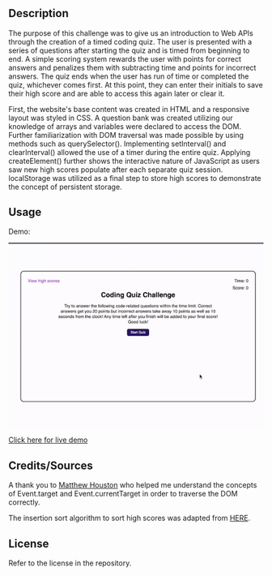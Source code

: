 # <CODING QUIZ>

## Description

The purpose of this challenge was to give us an introduction to Web APIs through the creation of a timed coding quiz. The user is presented with a series of questions after starting the quiz and is timed from beginning to end. A simple scoring system rewards the user with points for correct answers and penalizes them with subtracting time and points for incorrect answers. The quiz ends when the user has run of time or completed the quiz, whichever comes first. At this point, they can enter their initials to save their high score and are able to access this again later or clear it.

First, the website's base content was created in HTML and a responsive layout was styled in CSS. A question bank was created utilizing our knowledge of arrays and variables were declared to access the DOM. Further familiarization with DOM traversal was made possible by using methods such as querySelector(). Implementing setInterval() and clearInterval() allowed the use of a timer during the entire quiz. Applying createElement() further shows the interactive nature of JavaScript as users saw new high scores populate after each separate quiz session. localStorage was utilized as a final step to store high scores to demonstrate the concept of persistent storage.

## Usage

Demo:

<img src="https://github.com/myrojoylee/timed-coding-quiz/blob/main/assets/images/coding-quiz-sequence.gif" width = "700" />

[Click here for live demo](https://myrojoylee.github.io/timed-coding-quiz/)

## Credits/Sources

A thank you to [Matthew Houston](https://github.com/houstonmp) who helped me understand the concepts of Event.target and Event.currentTarget in order to traverse the DOM correctly.

The insertion sort algorithm to sort high scores was adapted from [HERE](https://www.codingninjas.com/codestudio/library/sort-an-array-with-and-without-inbuilt-methods).

## License

Refer to the license in the repository.
